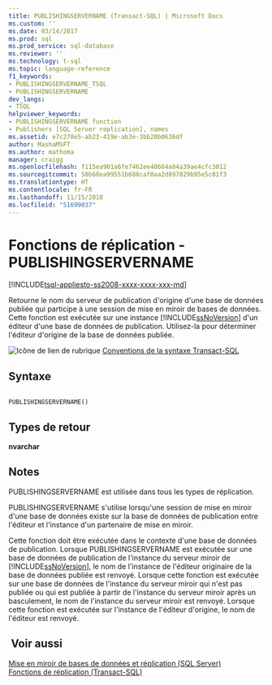 ```yaml
---
title: PUBLISHINGSERVERNAME (Transact-SQL) | Microsoft Docs
ms.custom: ''
ms.date: 03/14/2017
ms.prod: sql
ms.prod_service: sql-database
ms.reviewer: ''
ms.technology: t-sql
ms.topic: language-reference
f1_keywords:
- PUBLISHINGSERVERNAME_TSQL
- PUBLISHINGSERVERNAME
dev_langs:
- TSQL
helpviewer_keywords:
- PUBLISHINGSERVERNAME function
- Publishers [SQL Server replication], names
ms.assetid: e7c278e5-ab23-419e-ab3e-3bb20b0636df
author: MashaMSFT
ms.author: mathoma
manager: craigg
ms.openlocfilehash: f115ea901a6fe7462ee40664a84a39ae4cfc3012
ms.sourcegitcommit: 50b60ea99551b688caf0aa2d897029b95e5c01f3
ms.translationtype: HT
ms.contentlocale: fr-FR
ms.lasthandoff: 11/15/2018
ms.locfileid: "51699037"
---
```

# <a name="replication-functions---publishingservername"></a>Fonctions de réplication - PUBLISHINGSERVERNAME
[!INCLUDE[tsql-appliesto-ss2008-xxxx-xxxx-xxx-md](../../includes/tsql-appliesto-ss2008-xxxx-xxxx-xxx-md.md)]

  Retourne le nom du serveur de publication d'origine d'une base de données publiée qui participe à une session de mise en miroir de bases de données. Cette fonction est exécutée sur une instance [!INCLUDE[ssNoVersion](../../includes/ssnoversion-md.md)] d'un éditeur d'une base de données de publication. Utilisez-la pour déterminer l'éditeur d'origine de la base de données publiée.  
  
 ![Icône de lien de rubrique](../../database-engine/configure-windows/media/topic-link.gif "Icône lien de rubrique") [Conventions de la syntaxe Transact-SQL](../../t-sql/language-elements/transact-sql-syntax-conventions-transact-sql.md)  
  
## <a name="syntax"></a>Syntaxe  
  
```  
  
PUBLISHINGSERVERNAME()  
```  
  
## <a name="return-types"></a>Types de retour  
 **nvarchar**  
  
## <a name="remarks"></a>Notes   
 PUBLISHINGSERVERNAME est utilisée dans tous les types de réplication.  
  
 PUBLISHINGSERVERNAME s'utilise lorsqu'une session de mise en miroir d'une base de données existe sur la base de données de publication entre l'éditeur et l'instance d'un partenaire de mise en miroir.  
  
 Cette fonction doit être exécutée dans le contexte d'une base de données de publication. Lorsque PUBLISHINGSERVERNAME est exécutée sur une base de données de publication de l'instance du serveur miroir de [!INCLUDE[ssNoVersion](../../includes/ssnoversion-md.md)], le nom de l'instance de l'éditeur originaire de la base de données publiée est renvoyé. Lorsque cette fonction est exécutée sur une base de données de l'instance du serveur miroir qui n'est pas publiée ou qui est publiée à partir de l'instance du serveur miroir après un basculement, le nom de l'instance du serveur miroir est renvoyé. Lorsque cette fonction est exécutée sur l'instance de l'éditeur d'origine, le nom de l'éditeur est renvoyé.  
  
## <a name="see-also"></a> Voir aussi  
 [Mise en miroir de bases de données et réplication &#40;SQL Server&#41;](../../database-engine/database-mirroring/database-mirroring-and-replication-sql-server.md)   
 [Fonctions de réplication &#40;Transact-SQL&#41;](https://msdn.microsoft.com/library/53702dee-de58-47d5-a552-7f32000f77d4)  
  
  
